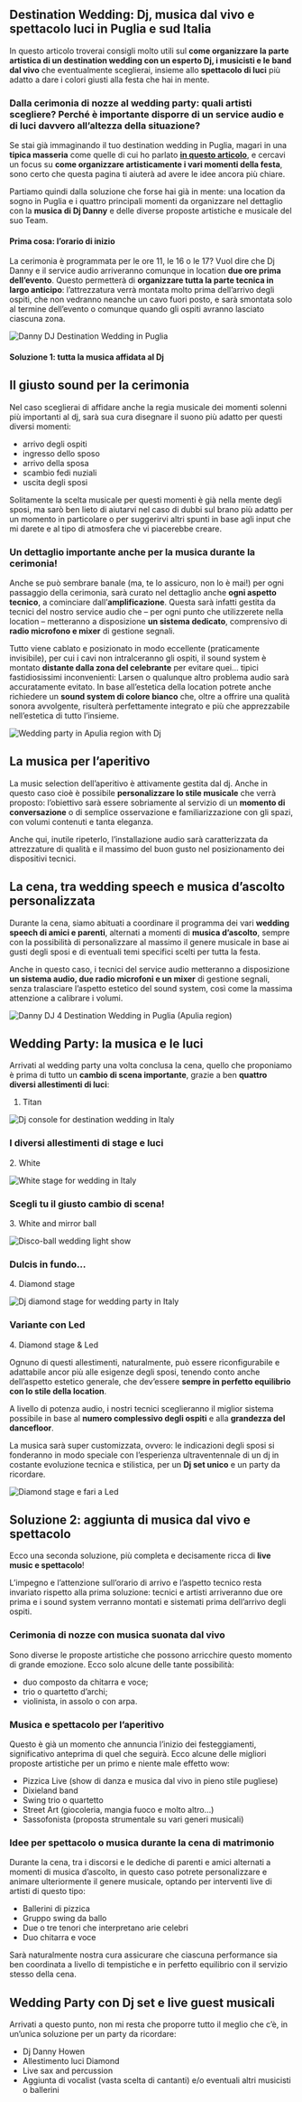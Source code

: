 ## Destination Wedding: Dj, musica dal vivo e spettacolo luci in Puglia e sud Italia

In questo articolo troverai consigli molto utili sul **come organizzare la parte artistica di un destination wedding con un esperto Dj, i musicisti e le band dal vivo** che eventualmente sceglierai, insieme allo **spettacolo di luci** più adatto a dare i colori giusti alla festa che hai in mente.

### Dalla cerimonia di nozze al wedding party: quali artisti scegliere? Perché è importante disporre di un service audio e di luci davvero all’altezza della situazione?

Se stai già immaginando il tuo destination wedding in Puglia, magari in una **tipica masseria** come quelle di cui ho parlato [**in questo articolo**](https://www.daeventpuglia.it/puglia-best-destination-wedding-in-italia/), e cercavi un focus su **come organizzare artisticamente i vari momenti della festa**, sono certo che questa pagina ti aiuterà ad avere le idee ancora più chiare.

Partiamo quindi dalla soluzione che forse hai già in mente: una location da sogno in Puglia e i quattro principali momenti da organizzare nel dettaglio con la **musica di Dj Danny** e delle diverse proposte artistiche e musicale del suo Team.

#### Prima cosa: l’orario di inizio

La cerimonia è programmata per le ore 11, le 16 o le 17? Vuol dire che Dj Danny e il service audio arriveranno comunque in location **due ore prima dell’evento**. Questo permetterà di **organizzare tutta la parte tecnica in largo anticipo**: l’attrezzatura verrà montata molto prima dell’arrivo degli ospiti, che non vedranno neanche un cavo fuori posto, e sarà smontata solo al termine dell’evento o comunque quando gli ospiti avranno lasciato ciascuna zona.

![Danny DJ Destination Wedding in Puglia](https://www.daeventpuglia.it/wp-content/uploads/2022/11/Danny-DJ.jpg "Danny DJ")

#### Soluzione 1: tutta la musica affidata al Dj

## Il giusto sound per la cerimonia

Nel caso sceglierai di affidare anche la regia musicale dei momenti solenni più importanti al dj, sarà sua cura disegnare il suono più adatto per questi diversi momenti:

- arrivo degli ospiti
- ingresso dello sposo
- arrivo della sposa
- scambio fedi nuziali
- uscita degli sposi

Solitamente la scelta musicale per questi momenti è già nella mente degli sposi, ma sarò ben lieto di aiutarvi nel caso di dubbi sul brano più adatto per un momento in particolare o per suggerirvi altri spunti in base agli input che mi darete e al tipo di atmosfera che vi piacerebbe creare.

### Un dettaglio importante anche per la musica durante la cerimonia!

Anche se può sembrare banale (ma, te lo assicuro, non lo è mai!) per ogni passaggio della cerimonia, sarà curato nel dettaglio anche **ogni aspetto tecnico**, a cominciare dall’**amplificazione**. Questa sarà infatti gestita da tecnici del nostro service audio che – per ogni punto che utilizzerete nella location – metteranno a disposizione **un sistema dedicato**, comprensivo di **radio microfono e mixer** di gestione segnali.

Tutto viene cablato e posizionato in modo eccellente (praticamente invisibile), per cui i cavi non intralceranno gli ospiti, il sound system è montato **distante dalla zona del celebrante** per evitare quei… tipici fastidiosissimi inconvenienti: Larsen o qualunque altro problema audio sarà accuratamente evitato. In base all’estetica della location potrete anche richiedere un **sound system di colore bianco** che, oltre a offrire una qualità sonora avvolgente, risulterà perfettamente integrato e più che apprezzabile nell’estetica di tutto l’insieme.

![Wedding party in Apulia region with Dj](https://www.daeventpuglia.it/wp-content/uploads/2022/11/Dj-set.jpg "Dj set")

## La musica per l’aperitivo

La music selection dell’aperitivo è attivamente gestita dal dj. Anche in questo caso cioè è possibile **personalizzare lo stile musicale** che verrà proposto: l’obiettivo sarà essere sobriamente al servizio di un **momento di conversazione** o di semplice osservazione e familiarizzazione con gli spazi, con volumi contenuti e tanta eleganza.

Anche qui, inutile ripeterlo, l’installazione audio sarà caratterizzata da attrezzature di qualità e il massimo del buon gusto nel posizionamento dei dispositivi tecnici.

## La cena, tra wedding speech e musica d’ascolto personalizzata

Durante la cena, siamo abituati a coordinare il programma dei vari **wedding speech di amici e parenti**, alternati a momenti di **musica d’ascolto**, sempre con la possibilità di personalizzare al massimo il genere musicale in base ai gusti degli sposi e di eventuali temi specifici scelti per tutta la festa.

Anche in questo caso, i tecnici del service audio metteranno a disposizione **un sistema audio, due radio microfoni e un mixer** di gestione segnali, senza tralasciare l’aspetto estetico del sound system, così come la massima attenzione a calibrare i volumi.

![Danny DJ 4 Destination Wedding in Puglia (Apulia region)](https://www.daeventpuglia.it/wp-content/uploads/2022/11/Danny-DJ-4-Destination-Wedding-in-Puglia.jpg "Danny DJ 4 Destination Wedding in Puglia")

## Wedding Party: la musica e le luci

Arrivati al wedding party una volta conclusa la cena, quello che proponiamo è prima di tutto un **cambio di scena importante**, grazie a ben **quattro diversi allestimenti di luci**:

1. Titan

![Dj console for destination wedding in Italy](https://www.daeventpuglia.it/wp-content/uploads/2022/11/Titan-stage-red-and-yellow.jpg "Titan stage red and yellow")

### I diversi allestimenti di stage e luci

2\. White

![White stage for wedding in Italy](https://www.daeventpuglia.it/wp-content/uploads/2022/11/White-stage.jpg "White stage")

### Scegli tu il giusto cambio di scena!

3\. White and mirror ball

![Disco-ball wedding light show](https://www.daeventpuglia.it/wp-content/uploads/2021/08/Disco-ball-wedding-light-show.jpeg "Disco-ball wedding light show")

### Dulcis in fundo…

4\. Diamond stage

![Dj diamond stage for wedding party in Italy](https://www.daeventpuglia.it/wp-content/uploads/2022/11/Diamond-stage.jpg "Diamond stage")

### Variante con Led

4\. Diamond stage & Led

Ognuno di questi allestimenti, naturalmente, può essere riconfigurabile e adattabile ancor più alle esigenze degli sposi, tenendo conto anche dell’aspetto estetico generale, che dev’essere **sempre in perfetto equilibrio con lo stile della location**.

A livello di potenza audio, i nostri tecnici sceglieranno il miglior sistema possibile in base al **numero complessivo degli ospiti** e alla **grandezza del dancefloor**.

La musica sarà super customizzata, ovvero: le indicazioni degli sposi si fonderanno in modo speciale con l’esperienza ultraventennale di un dj in costante evoluzione tecnica e stilistica, per un **Dj set unico** e un party da ricordare.

![Diamond stage e fari a Led](https://www.daeventpuglia.it/wp-content/uploads/2022/11/Diamond-e-Led.jpg "Diamond e Led")

## Soluzione 2: aggiunta di musica dal vivo e spettacolo

Ecco una seconda soluzione, più completa e decisamente ricca di **live music e spettacolo**!

L’impegno e l’attenzione sull’orario di arrivo e l’aspetto tecnico resta invariato rispetto alla prima soluzione: tecnici e artisti arriveranno due ore prima e i sound system verranno montati e sistemati prima dell’arrivo degli ospiti.

### Cerimonia di nozze con musica suonata dal vivo

Sono diverse le proposte artistiche che possono arricchire questo momento di grande emozione. Ecco solo alcune delle tante possibilità:

- duo composto da chitarra e voce;
- trio o quartetto d’archi;
- violinista, in assolo o con arpa.

### Musica e spettacolo per l’aperitivo

Questo è già un momento che annuncia l’inizio dei festeggiamenti, significativo anteprima di quel che seguirà. Ecco alcune delle migliori proposte artistiche per un primo e niente male effetto wow:

- Pizzica Live (show di danza e musica dal vivo in pieno stile pugliese)
- Dixieland band
- Swing trio o quartetto
- Street Art (giocoleria, mangia fuoco e molto altro…)
- Sassofonista (proposta strumentale su vari generi musicali)

### Idee per spettacolo o musica durante la cena di matrimonio

Durante la cena, tra i discorsi e le dediche di parenti e amici alternati a momenti di musica d’ascolto, in questo caso potrete personalizzare e animare ulteriormente il genere musicale, optando per interventi live di artisti di questo tipo:

- Ballerini di pizzica
- Gruppo swing da ballo
- Due o tre tenori che interpretano arie celebri
- Duo chitarra e voce

Sarà naturalmente nostra cura assicurare che ciascuna performance sia ben coordinata a livello di tempistiche e in perfetto equilibrio con il servizio stesso della cena.

## Wedding Party con Dj set e live guest musicali

Arrivati a questo punto, non mi resta che proporre tutto il meglio che c’è, in un’unica soluzione per un party da ricordare:

- Dj Danny Howen
- Allestimento luci Diamond
- Live sax and percussion
- Aggiunta di vocalist (vasta scelta di cantanti) e/o eventuali altri musicisti o ballerini